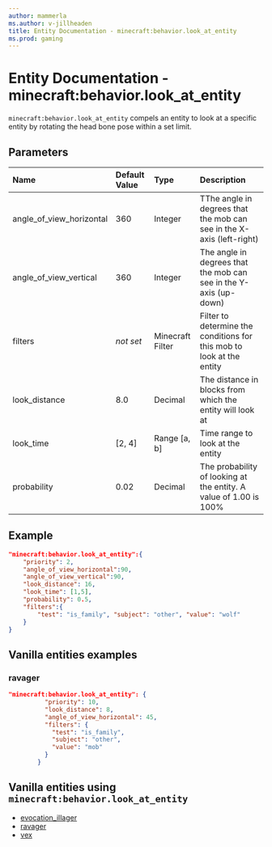 ```yaml
---
author: mammerla
ms.author: v-jillheaden
title: Entity Documentation - minecraft:behavior.look_at_entity
ms.prod: gaming
---
```


# Entity Documentation - minecraft:behavior.look_at_entity

`minecraft:behavior.look_at_entity` compels an entity to look at a specific entity by rotating the head bone pose within a set limit.

## Parameters

|Name |Default Value  |Type  |Description  |
|:----------|:----------|:----------|:----------|
|angle_of_view_horizontal| 360| Integer| TThe angle in degrees that the mob can see in the X-axis (left-right)|
|angle_of_view_vertical| 360| Integer| The angle in degrees that the mob can see in the Y-axis (up-down) |
|filters|*not set* | Minecraft Filter|  Filter to determine the conditions for this mob to look at the entity |
|look_distance| 8.0| Decimal| The distance in blocks from which the entity will look at |
|look_time| [2, 4]| Range [a, b]| Time range to look at the entity |
|probability| 0.02|  Decimal| The probability of looking at the entity. A value of 1.00 is 100% |

## Example

```json
"minecraft:behavior.look_at_entity":{
    "priority": 2,
    "angle_of_view_horizontal":90,
    "angle_of_view_vertical":90,
    "look_distance": 16,
    "look_time": [1,5],
    "probability": 0.5,
    "filters":{
        "test": "is_family", "subject": "other", "value": "wolf"
    }
}
```

## Vanilla entities examples

### ravager

```json
"minecraft:behavior.look_at_entity": {
          "priority": 10,
          "look_distance": 8,
          "angle_of_view_horizontal": 45,
          "filters": {
            "test": "is_family",
            "subject": "other",
            "value": "mob"
          }
        }
```

## Vanilla entities using `minecraft:behavior.look_at_entity`

- [evocation_illager](../../../../Source/VanillaBehaviorPack_Snippets/entities/evocation_illager.md)
- [ravager](../../../../Source/VanillaBehaviorPack_Snippets/entities/ravager.md)
- [vex](../../../../Source/VanillaBehaviorPack_Snippets/entities/vex.md)
